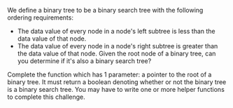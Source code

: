 We define a binary tree to be a binary search tree with the following ordering requirements:

- The data value of every node in a node's left subtree is less than the data value of that node.
- The data value of every node in a node's right subtree is greater than the data value of that node.
Given the root node of a binary tree, can you determine if it's also a binary search tree?

Complete the function which has 1 parameter: a pointer to the root of a binary tree. It must return a boolean denoting whether or not the binary tree is a binary search tree. You may have to write one or more helper functions to complete this challenge.
